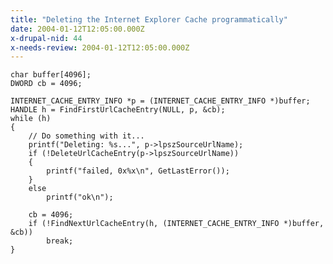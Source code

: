 ```yaml
---
title: "Deleting the Internet Explorer Cache programmatically"
date: 2004-01-12T12:05:00.000Z
x-drupal-nid: 44
x-needs-review: 2004-01-12T12:05:00.000Z
---
```

    char buffer[4096];
    DWORD cb = 4096;

    INTERNET_CACHE_ENTRY_INFO *p = (INTERNET_CACHE_ENTRY_INFO *)buffer;
    HANDLE h = FindFirstUrlCacheEntry(NULL, p, &cb);
    while (h)
    {
        // Do something with it...
        printf("Deleting: %s...", p->lpszSourceUrlName);
        if (!DeleteUrlCacheEntry(p->lpszSourceUrlName))
        {
            printf("failed, 0x%x\n", GetLastError());
        }
        else
            printf("ok\n");

        cb = 4096;
        if (!FindNextUrlCacheEntry(h, (INTERNET_CACHE_ENTRY_INFO *)buffer, &cb))
            break;
    }
